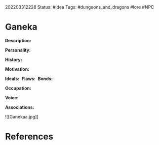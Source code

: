 202203312228
Status: #idea
Tags: #dungeons_and_dragons #lore #NPC 

# Ganeka
**Description:** 

**Personality:** 

**History:** 

**Motivation:** 

**Ideals:** 
**Flaws:** 
**Bonds:**

**Occupation:**

**Voice:** 

**Associations:**

![[Ganekaa.jpg]]

# References